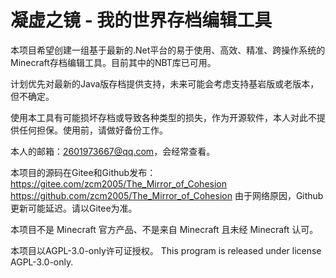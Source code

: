 # 凝虚之镜 - 我的世界存档编辑工具


本项目希望创建一组基于最新的.Net平台的易于使用、高效、精准、跨操作系统的Minecraft存档编辑工具。目前其中的NBT库已可用。

计划优先对最新的Java版存档提供支持，未来可能会考虑支持基岩版或老版本，但不确定。

使用本工具有可能损坏存档或导致各种类型的损失，作为开源软件，本人对此不提供任何担保。使用前，请做好备份工作。

本人的邮箱：2601973667@qq.com，会经常查看。

本项目的源码在Gitee和Github发布：
https://gitee.com/zcm2005/The_Mirror_of_Cohesion
https://github.com/zcm2005/The_Mirror_of_Cohesion
由于网络原因，Github更新可能延迟。请以Gitee为准。

本项目不是 Minecraft 官方产品、不是来自 Minecraft 且未经 Minecraft 认可。

本项目以AGPL-3.0-only许可证授权。
This program is released under license AGPL-3.0-only.

